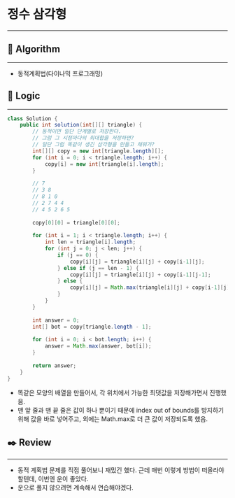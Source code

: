 # 정수 삼각형

---

## 📌 **Algorithm**

---

- 동적계획법(다이나믹 프로그래밍)

## 📍 **Logic**

---

```java
class Solution {
    public int solution(int[][] triangle) {
        // 동적이면 일단 단계별로 저장한다.
        // 그럼 그 시점마다의 최대합을 저장하면?
        // 일단 그럼 똑같이 생긴 삼각형을 만들고 채워가?
        int[][] copy = new int[triangle.length][];
        for (int i = 0; i < triangle.length; i++) {
            copy[i] = new int[triangle[i].length];
        }
        
        // 7
        // 3 8
        // 8 1 0
        // 2 7 4 4
        // 4 5 2 6 5
        
        copy[0][0] = triangle[0][0];
        
        for (int i = 1; i < triangle.length; i++) {
            int len = triangle[i].length;
            for (int j = 0; j < len; j++) {
                if (j == 0) {
                    copy[i][j] = triangle[i][j] + copy[i-1][j];
                } else if (j == len - 1) {
                    copy[i][j] = triangle[i][j] + copy[i-1][j-1];
                } else {
                    copy[i][j] = Math.max(triangle[i][j] + copy[i-1][j], triangle[i][j] + copy[i-1][j-1]);
                }
            }
        }
        
        int answer = 0;
        int[] bot = copy[triangle.length - 1];
        
        for (int i = 0; i < bot.length; i++) {
            answer = Math.max(answer, bot[i]);
        }
        
        return answer;
    }
}
```

- 똑같은 모양의 배열을 만들어서, 각 위치에서 가능한 최댓값을 저장해가면서 진행했음.
- 맨 앞 줄과 맨 끝 줄은 값이 하나 뿐이기 때문에 index out of bounds를 방지하기 위해 값을 바로 넣어주고, 외에는 Math.max로 더 큰 값이 저장되도록 했음.

## ✒️ **Review**

---

- 동적 계획법 문제를 직접 풀어보니 재밌긴 했다. 근데 매번 이렇게 방법이 떠올라야 할텐데, 이번엔 운이 좋았다.
- 운으로 풀지 않으려면 계속해서 연습해야겠다.